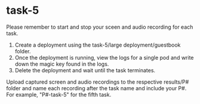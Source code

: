 # task-5

Please remember to start and stop your sceen and audio recording for each task.

1. Create a deployment using the task-5/large deployment/guestbook folder. 
2. Once the deployment is running, view the logs for a single pod and write down the magic key found in the logs. 
3. Delete the deployment and wait until the task terminates.

Upload captured screen and audio recordings to the respective results/P# folder and name each recording after the task name and include your P#. For example, "P#-task-5" for the fifth task.
